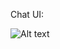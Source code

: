 Chat UI:

![Alt text](https://raw.githubusercontent.com/kweaver00/android-learning/master/UI/imgs/chatui.png "Screenshot 1")